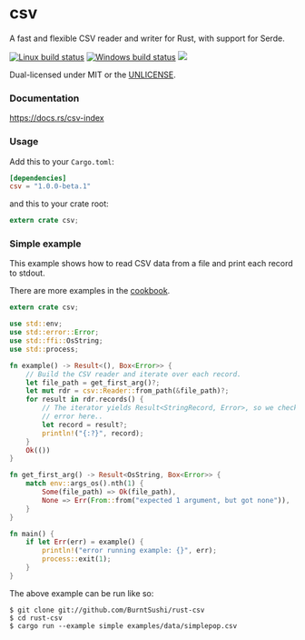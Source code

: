 csv
===
A fast and flexible CSV reader and writer for Rust, with support for Serde.

[![Linux build status](https://api.travis-ci.org/BurntSushi/rust-csv.png)](https://travis-ci.org/BurntSushi/rust-csv)
[![Windows build status](https://ci.appveyor.com/api/projects/status/github/BurntSushi/rust-csv?svg=true)](https://ci.appveyor.com/project/BurntSushi/rust-csv)
[![](http://meritbadge.herokuapp.com/csv)](https://crates.io/crates/csv)

Dual-licensed under MIT or the [UNLICENSE](http://unlicense.org).


### Documentation

https://docs.rs/csv-index


### Usage

Add this to your `Cargo.toml`:

```toml
[dependencies]
csv = "1.0.0-beta.1"
```

and this to your crate root:

```rust
extern crate csv;
```

### Simple example

This example shows how to read CSV data from a file and print each record to
stdout.

There are more examples in the
[cookbook](https://docs.rs/csv/1.0.0-beta.1/csv/examples/index.html).

```rust
extern crate csv;

use std::env;
use std::error::Error;
use std::ffi::OsString;
use std::process;

fn example() -> Result<(), Box<Error>> {
    // Build the CSV reader and iterate over each record.
    let file_path = get_first_arg()?;
    let mut rdr = csv::Reader::from_path(&file_path)?;
    for result in rdr.records() {
        // The iterator yields Result<StringRecord, Error>, so we check the
        // error here..
        let record = result?;
        println!("{:?}", record);
    }
    Ok(())
}

fn get_first_arg() -> Result<OsString, Box<Error>> {
    match env::args_os().nth(1) {
        Some(file_path) => Ok(file_path),
        None => Err(From::from("expected 1 argument, but got none")),
    }
}

fn main() {
    if let Err(err) = example() {
        println!("error running example: {}", err);
        process::exit(1);
    }
}
```

The above example can be run like so:

```ignore
$ git clone git://github.com/BurntSushi/rust-csv
$ cd rust-csv
$ cargo run --example simple examples/data/simplepop.csv
```
